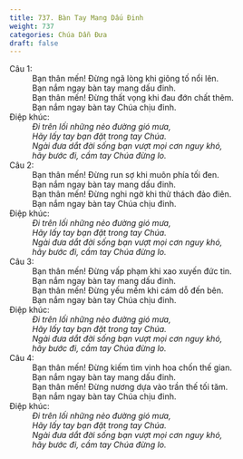 ```yaml
---
title: 737. Bàn Tay Mang Dấu Đinh
weight: 737
categories: Chúa Dẫn Đưa
draft: false
---
```

<dl><dt>Câu 1:</dt><dd data-verse="1">Bạn thân mến! Đừng ngã lòng khi giông tố nổi lên. <br/>Bạn nắm ngay bàn tay mang dấu đinh. <br/>Bạn thân mến! Đừng thất vọng khi đau đớn chất thêm. <br/>Bạn nắm ngay bàn tay Chúa chịu đinh. </dd><dt>Điệp khúc:</dt><dd data-chorus="1"><em>Đi trên lối những nẻo đường gió mưa, <br/>Hãy lấy tay bạn đặt trong tay Chúa. <br/>Ngài đưa dắt đời sống bạn vượt mọi cơn nguy khó, <br/>hãy bước đi, cầm tay Chúa đừng lo. </em></dd><dt>Câu 2:</dt><dd data-verse="2">Bạn thân mến! Đừng run sợ khi muôn phía tối đen. <br/>Bạn nắm ngay bàn tay mang dấu đinh. <br/>Bạn thân mến! Đừng nghi ngờ khi thử thách đảo điên. <br/>Bạn nắm ngay bàn tay Chúa chịu đinh. </dd><dt>Điệp khúc:</dt><dd data-chorus="1"><em>Đi trên lối những nẻo đường gió mưa, <br/>Hãy lấy tay bạn đặt trong tay Chúa. <br/>Ngài đưa dắt đời sống bạn vượt mọi cơn nguy khó, <br/>hãy bước đi, cầm tay Chúa đừng lo. </em></dd><dt>Câu 3:</dt><dd data-verse="3">Bạn thân mến! Đừng vấp phạm khi xao xuyến đức tin. <br/>Bạn nắm ngay bàn tay mang dấu đinh. <br/>Bạn thân mến! Đừng yếu mềm khi cám dỗ đến bên. <br/>Bạn nắm ngay bàn tay Chúa chịu đinh. </dd><dt>Điệp khúc:</dt><dd data-chorus="1"><em>Đi trên lối những nẻo đường gió mưa, <br/>Hãy lấy tay bạn đặt trong tay Chúa. <br/>Ngài đưa dắt đời sống bạn vượt mọi cơn nguy khó, <br/>hãy bước đi, cầm tay Chúa đừng lo. </em></dd><dt>Câu 4:</dt><dd data-verse="4">Bạn thân mến! Đừng kiếm tìm vinh hoa chốn thế gian. <br/>Bạn nắm ngay bàn tay mang dấu đinh. <br/>Bạn thân mến! Đừng nương dựa vào trần thế tối tăm. <br/>Bạn nắm ngay bàn tay Chúa chịu đinh. </dd><dt>Điệp khúc:</dt><dd data-chorus="1"><em>Đi trên lối những nẻo đường gió mưa, <br/>Hãy lấy tay bạn đặt trong tay Chúa. <br/>Ngài đưa dắt đời sống bạn vượt mọi cơn nguy khó, <br/>hãy bước đi, cầm tay Chúa đừng lo. </em></dd></dl>